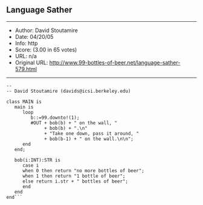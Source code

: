
## Language Sather ##
---
- Author: David Stoutamire
- Date: 04/20/05
- Info: http
- Score:  (3.00 in 65 votes)
- URL: n/a
- Original URL: http://www.99-bottles-of-beer.net/language-sather-579.html
---

```-- Sather for 99 Bottles of Beer
--
-- David Stoutamire (davids@icsi.berkeley.edu)

class MAIN is
   main is
      loop
         b::=99.downto!(1);
         #OUT + bob(b) + " on the wall, "
              + bob(b) + ".\n"
              + "Take one down, pass it around, "
              + bob(b-1) + " on the wall.\n\n";
      end
   end;

   bob(i:INT):STR is
      case i
      when 0 then return "no more bottles of beer";
      when 1 then return "1 bottle of beer";
      else return i.str + " bottles of beer";
      end
   end
end```